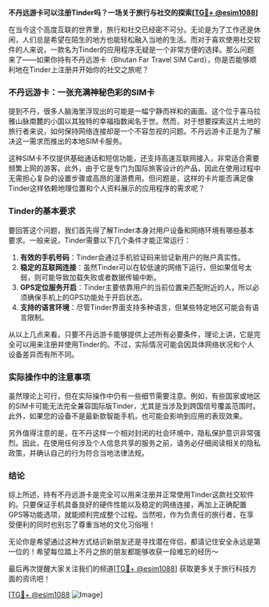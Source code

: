**不丹远游卡可以注册Tinder吗？一场关于旅行与社交的探索[[TG💪+ @esim1088](https://t.me/s/esim1088)]**

在当今这个高度互联的世界里，旅行和社交已经密不可分。无论是为了工作还是休闲，人们总是希望在陌生的地方也能轻松融入当地的生活。而对于喜欢使用社交软件的人来说，一款名为Tinder的应用程序无疑是一个非常方便的选择。那么问题来了——如果你持有不丹远游卡（Bhutan Far Travel SIM Card），你是否能够顺利地在Tinder上注册并开始你的社交之旅呢？

### 不丹远游卡：一张充满神秘色彩的SIM卡

提到不丹，很多人脑海里浮现出的可能是一幅宁静而祥和的画面。这个位于喜马拉雅山脉南麓的小国以其独特的幸福指数闻名于世。然而，对于想要探索这片土地的旅行者来说，如何保持网络连接却是一个不容忽视的问题。不丹远游卡正是为了解决这一需求而推出的本地SIM卡服务。

这种SIM卡不仅提供基础通话和短信功能，还支持高速互联网接入，非常适合需要频繁上网的游客。此外，由于它是专门为国际旅客设计的产品，因此在使用过程中无需担心复杂的设置步骤或高昂的漫游费用。但问题是，这样的卡片能否满足像Tinder这样依赖地理位置和个人资料展示的应用程序的需求呢？

### Tinder的基本要求

要回答这个问题，我们首先得了解Tinder本身对用户设备和网络环境有哪些基本要求。一般来说，Tinder需要以下几个条件才能正常运行：

1. **有效的手机号码**：Tinder会通过手机验证码来验证新用户的账户真实性。
2. **稳定的互联网连接**：虽然Tinder可以在较低速的网络下运行，但如果信号太弱，则可能导致加载失败或者数据传输中断。
3. **GPS定位服务开启**：Tinder主要依靠用户的当前位置来匹配附近的人，所以必须确保手机上的GPS功能处于开启状态。
4. **支持的语言环境**：尽管Tinder界面支持多种语言，但某些特定地区可能会有语言限制。

从以上几点来看，只要不丹远游卡能够提供上述所有必要条件，理论上讲，它是完全可以用来注册并使用Tinder的。不过，实际情况可能会因具体网络状况和个人设备差异而有所不同。

### 实际操作中的注意事项

虽然理论上可行，但在实际操作中仍有一些细节需要注意。例如，有些国家或地区的SIM卡可能无法完全兼容国际版Tinder，尤其是当涉及到跨国信号覆盖范围时。此外，如果您的设备不是最新款智能手机，也可能会影响到应用的表现效果。

另外值得注意的是，在不丹这样一个相对封闭的社会环境中，隐私保护意识非常强烈。因此，在使用任何涉及个人信息共享的服务之前，请务必仔细阅读相关的隐私政策，并确认自己的行为符合当地法律法规。

### 结论

综上所述，持有不丹远游卡是完全可以用来注册并正常使用Tinder这款社交软件的。只要保证手机具备良好的硬件性能以及稳定的网络连接，再加上正确配置GPS等功能选项，就能顺利完成整个过程。当然啦，作为负责任的旅行者，在享受便利的同时也别忘了尊重当地的文化习俗哦！

无论你是希望通过这种方式结识新朋友还是寻找潜在伴侣，都请记住安全永远是第一位的！希望每位踏上不丹之旅的朋友都能够收获一段难忘的经历～ 

最后再次提醒大家关注我们的频道[[TG💪+ @esim1088](https://t.me/s/esim1088)] 获取更多关于旅行科技方面的资讯吧！ 

[[TG💪+ @esim1088](https://t.me/s/esim1088) ![Image](https://i.postimg.cc/4NQfJmqS/Snipaste-2025-05-13-00-14-12.png)]